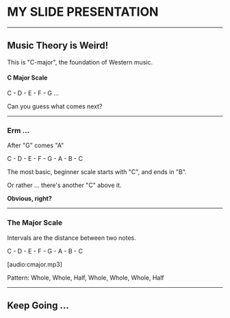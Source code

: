 # MY SLIDE PRESENTATION

----

## Music Theory is Weird!

This is "C-major", the foundation of Western music.

#### C Major Scale

C - D - E - F - G ...

Can you guess what comes next? 

----
### Erm ...

After "G" comes "A"

C - D - E - F - G - A - B - C

The most basic, beginner scale starts with "C", and ends in "B".

Or rather ... there's another "C" above it.

**Obvious, right?**

----
### The Major Scale

Intervals are the distance between two notes.

C - D - E - F - G - A - B - C

[audio:cmajor.mp3]

Pattern: Whole, Whole, Half, Whole, Whole, Whole, Half

----
## Keep Going ...

